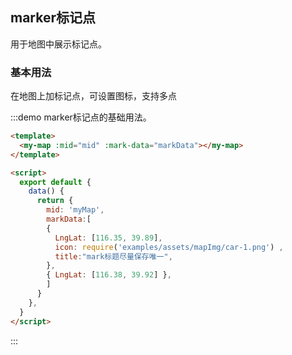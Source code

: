 <!--
 * @Author: vickiWu
 * @Date: 2022-04-06 10:15:31
 * @LastEditTime: 2022-04-15 17:34:29
 * @LastEditors: vickiWu
 * @Description: 
 * @FilePath: \d5c-ui\examples\docs\map\alert.md
-->
## marker标记点

用于地图中展示标记点。
### 基本用法

在地图上加标记点，可设置图标，支持多点

:::demo marker标记点的基础用法。

```html
<template>
  <my-map :mid="mid" :mark-data="markData"></my-map>
</template>

<script>
  export default {
    data() {
      return {
        mid: 'myMap',
        markData:[
        { 
          LngLat: [116.35, 39.89],
          icon: require('examples/assets/mapImg/car-1.png') ,
          title:"mark标题尽量保存唯一",
        },
        { LngLat: [116.38, 39.92] },
        ]
      }
    },
  }
</script>
```

:::


